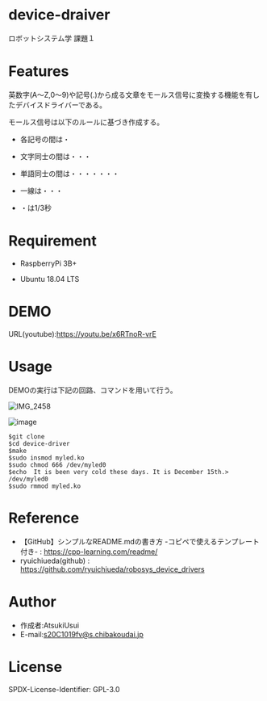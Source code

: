 # device-draiver

ロボットシステム学 課題１


# Features

英数字(A～Z,0～9)や記号(.)から成る文章をモールス信号に変換する機能を有したデバイスドライバーである。

モールス信号は以下のルールに基づき作成する。

* 各記号の間は・

* 文字同士の間は・・・

* 単語同士の間は・・・・・・・

* 一線は・・・

* ・は1/3秒

# Requirement

* RaspberryPi 3B+

* Ubuntu 18.04 LTS


# DEMO

URL(youtube):https://youtu.be/x6RTnoR-vrE


# Usage

DEMOの実行は下記の回路、コマンドを用いて行う。

![IMG_2458](https://user-images.githubusercontent.com/92910077/146208050-606e1aa6-c0b4-42f0-808c-39b41afba6e5.jpg)

![image](https://user-images.githubusercontent.com/92910077/146677600-168b0fab-35a4-4827-8bca-9c6d889f5354.png)

```
$git clone 
$cd device-driver
$make
$sudo insmod myled.ko
$sudo chmod 666 /dev/myled0
$echo  It is been very cold these days. It is December 15th.> /dev/myled0
$sudo rmmod myled.ko
```

# Reference

* 【GitHub】シンプルなREADME.mdの書き方 -コピペで使えるテンプレート付き- : https://cpp-learning.com/readme/
* ryuichiueda(github) : https://github.com/ryuichiueda/robosys_device_drivers


# Author

* 作成者:AtsukiUsui
* E-mail:s20C1019fv@s.chibakoudai.jp


# License

SPDX-License-Identifier: GPL-3.0


